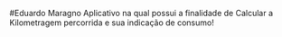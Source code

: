#Eduardo Maragno
Aplicativo na qual possui a finalidade de Calcular a Kilometragem percorrida e sua indicação de consumo!
